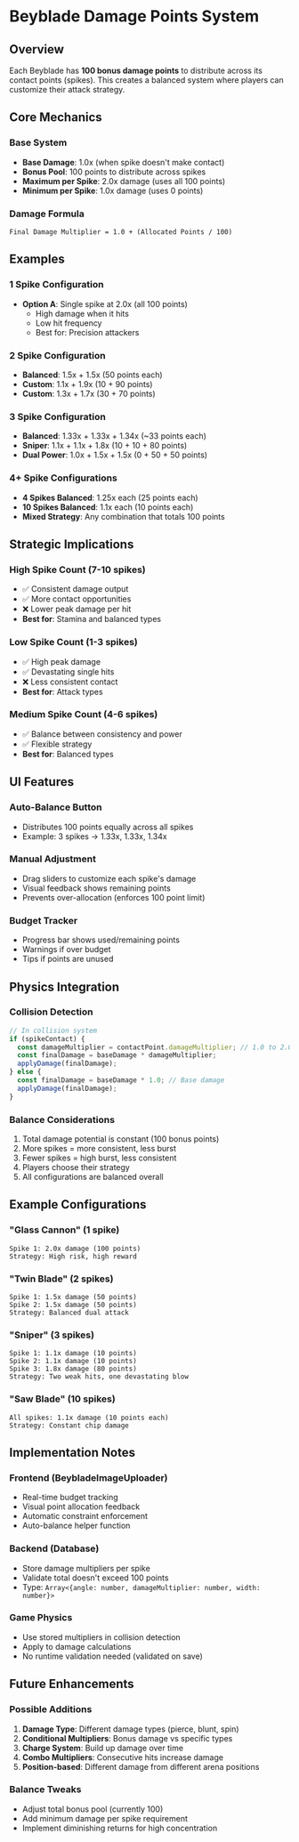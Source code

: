 # Beyblade Damage Points System

## Overview

Each Beyblade has **100 bonus damage points** to distribute across its contact points (spikes). This creates a balanced system where players can customize their attack strategy.

## Core Mechanics

### Base System

- **Base Damage**: 1.0x (when spike doesn't make contact)
- **Bonus Pool**: 100 points to distribute across spikes
- **Maximum per Spike**: 2.0x damage (uses all 100 points)
- **Minimum per Spike**: 1.0x damage (uses 0 points)

### Damage Formula

```
Final Damage Multiplier = 1.0 + (Allocated Points / 100)
```

## Examples

### 1 Spike Configuration

- **Option A**: Single spike at 2.0x (all 100 points)
  - High damage when it hits
  - Low hit frequency
  - Best for: Precision attackers

### 2 Spike Configuration

- **Balanced**: 1.5x + 1.5x (50 points each)
- **Custom**: 1.1x + 1.9x (10 + 90 points)
- **Custom**: 1.3x + 1.7x (30 + 70 points)

### 3 Spike Configuration

- **Balanced**: 1.33x + 1.33x + 1.34x (~33 points each)
- **Sniper**: 1.1x + 1.1x + 1.8x (10 + 10 + 80 points)
- **Dual Power**: 1.0x + 1.5x + 1.5x (0 + 50 + 50 points)

### 4+ Spike Configurations

- **4 Spikes Balanced**: 1.25x each (25 points each)
- **10 Spikes Balanced**: 1.1x each (10 points each)
- **Mixed Strategy**: Any combination that totals 100 points

## Strategic Implications

### High Spike Count (7-10 spikes)

- ✅ Consistent damage output
- ✅ More contact opportunities
- ❌ Lower peak damage per hit
- **Best for**: Stamina and balanced types

### Low Spike Count (1-3 spikes)

- ✅ High peak damage
- ✅ Devastating single hits
- ❌ Less consistent contact
- **Best for**: Attack types

### Medium Spike Count (4-6 spikes)

- ✅ Balance between consistency and power
- ✅ Flexible strategy
- **Best for**: Balanced types

## UI Features

### Auto-Balance Button

- Distributes 100 points equally across all spikes
- Example: 3 spikes → 1.33x, 1.33x, 1.34x

### Manual Adjustment

- Drag sliders to customize each spike's damage
- Visual feedback shows remaining points
- Prevents over-allocation (enforces 100 point limit)

### Budget Tracker

- Progress bar shows used/remaining points
- Warnings if over budget
- Tips if points are unused

## Physics Integration

### Collision Detection

```typescript
// In collision system
if (spikeContact) {
  const damageMultiplier = contactPoint.damageMultiplier; // 1.0 to 2.0
  const finalDamage = baseDamage * damageMultiplier;
  applyDamage(finalDamage);
} else {
  const finalDamage = baseDamage * 1.0; // Base damage
  applyDamage(finalDamage);
}
```

### Balance Considerations

1. Total damage potential is constant (100 bonus points)
2. More spikes = more consistent, less burst
3. Fewer spikes = high burst, less consistent
4. Players choose their strategy
5. All configurations are balanced overall

## Example Configurations

### "Glass Cannon" (1 spike)

```
Spike 1: 2.0x damage (100 points)
Strategy: High risk, high reward
```

### "Twin Blade" (2 spikes)

```
Spike 1: 1.5x damage (50 points)
Spike 2: 1.5x damage (50 points)
Strategy: Balanced dual attack
```

### "Sniper" (3 spikes)

```
Spike 1: 1.1x damage (10 points)
Spike 2: 1.1x damage (10 points)
Spike 3: 1.8x damage (80 points)
Strategy: Two weak hits, one devastating blow
```

### "Saw Blade" (10 spikes)

```
All spikes: 1.1x damage (10 points each)
Strategy: Constant chip damage
```

## Implementation Notes

### Frontend (BeybladeImageUploader)

- Real-time budget tracking
- Visual point allocation feedback
- Automatic constraint enforcement
- Auto-balance helper function

### Backend (Database)

- Store damage multipliers per spike
- Validate total doesn't exceed 100 points
- Type: `Array<{angle: number, damageMultiplier: number, width: number}>`

### Game Physics

- Use stored multipliers in collision detection
- Apply to damage calculations
- No runtime validation needed (validated on save)

## Future Enhancements

### Possible Additions

1. **Damage Type**: Different damage types (pierce, blunt, spin)
2. **Conditional Multipliers**: Bonus damage vs specific types
3. **Charge System**: Build up damage over time
4. **Combo Multipliers**: Consecutive hits increase damage
5. **Position-based**: Different damage from different arena positions

### Balance Tweaks

- Adjust total bonus pool (currently 100)
- Add minimum damage per spike requirement
- Implement diminishing returns for high concentration
